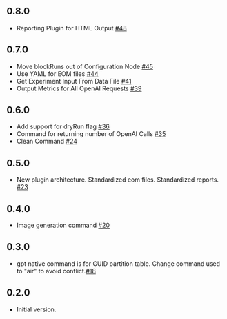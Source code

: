 ## 0.8.0
- Reporting Plugin for HTML Output [#48](https://github.com/sisbell/stackwire-gpt/issues/48)
## 0.7.0
- Move blockRuns out of Configuration Node [#45](https://github.com/sisbell/stackwire-gpt/issues/45)
- Use YAML for EOM files [#44](https://github.com/sisbell/stackwire-gpt/issues/44)
- Get Experiment Input From Data File [#41](https://github.com/sisbell/stackwire-gpt/issues/41)
- Output Metrics for All OpenAI Requests [#39](https://github.com/sisbell/stackwire-gpt/issues/39)
## 0.6.0
- Add support for dryRun flag [#36](https://github.com/sisbell/stackwire-gpt/issues/36)
- Command for returning number of OpenAI Calls [#35](https://github.com/sisbell/stackwire-gpt/issues/35)
- Clean Command [#24](https://github.com/sisbell/stackwire-gpt/issues/24)
## 0.5.0
- New plugin architecture. Standardized eom files. Standardized reports. [#23](https://github.com/sisbell/stackwire-gpt/issues/23)
## 0.4.0
- Image generation command [#20](https://github.com/sisbell/stackwire-gpt/issues/20)
## 0.3.0
- gpt native command is for GUID partition table. Change command used to "air" to avoid conflict.[#18](https://github.com/sisbell/stackwire-gpt/issues/18)
## 0.2.0
- Initial version.
